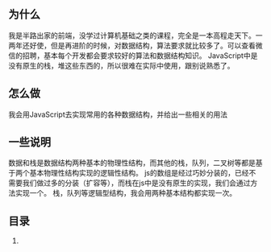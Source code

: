 ## 为什么
我是半路出家的前端，没学过计算机基础之类的课程，完全是一本高程走天下。一两年还好使，但是再进阶的时候，对数据结构，算法要求就比较多了。可以查看微信的招聘，基本每个开发都会要求较好的算法和数据结构知识。
JavaScript中是没有原生的栈，堆这些东西的，所以很难在实际中使用，跟别说熟悉了。

## 怎么做
我会用JavaScript去实现常用的各种数据结构，并给出一些相关的用法

## 一些说明
数据和栈是数据结构两种基本的物理性结构，而其他的栈，队列，二叉树等都是基于两个基本物理性结构实现的逻辑性结构。
js的数组是经过巧妙分装的，已经不需要我们做过多的分装（扩容等），而栈在js中是没有原生的实现，我们会通过方法实现一个。
栈，队列等逻辑型结构，我会用两种基本结构都实现一次。

## 目录

1. 
